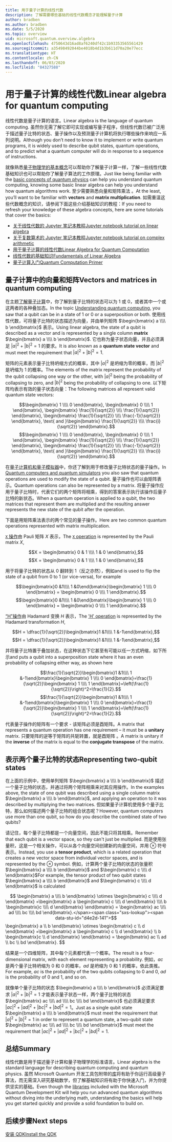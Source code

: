 ```yaml
---
title: 用于量子计算的线性代数
description: 了解需要哪些基础的线性代数概念才能理解量子计算
author: bradben
ms.author: bradben
ms.date: 5/5/2020
ms.topic: overview
uid: microsoft.quantum.overview.algebra
ms.openlocfilehash: 4750643d16ad8af6240df42c1b93353565561429
ms.sourcegitcommit: a35498492044be4018b4d1b3b611d70a20e77ecc
ms.translationtype: HT
ms.contentlocale: zh-CN
ms.lasthandoff: 06/03/2020
ms.locfileid: "84327588"
---
```

# <a name="linear-algebra-for-quantum-computing"></a><span data-ttu-id="d4e2d-103">用于量子计算的线性代数</span><span class="sxs-lookup"><span data-stu-id="d4e2d-103">Linear algebra for quantum computing</span></span>

<span data-ttu-id="d4e2d-104">线性代数是量子计算的语言。</span><span class="sxs-lookup"><span data-stu-id="d4e2d-104">Linear algebra is the language of quantum computing.</span></span> <span data-ttu-id="d4e2d-105">虽然你无需了解它即可实现或编写量子程序，但线性代数已被广泛用于描述量子比特的状态、量子操作以及预测量子计算机将执行哪些操作来响应一系列说明。</span><span class="sxs-lookup"><span data-stu-id="d4e2d-105">Although you don’t need to know it to implement or write quantum programs, it is widely used to describe qubit states, quantum operations, and to predict what a quantum computer will do in response to a sequence of instructions.</span></span>

<span data-ttu-id="d4e2d-106">就像熟悉[量子物理学的基本概念](xref:microsoft.quantum.overview.understanding)可以帮助你了解量子计算一样，了解一些线性代数基础知识也可以帮助你了解量子算法的工作原理。</span><span class="sxs-lookup"><span data-stu-id="d4e2d-106">Just like being familiar with the [basic concepts of quantum physics](xref:microsoft.quantum.overview.understanding) can help you understand quantum computing, knowing some basic linear algebra can help you understand how quantum algorithms work.</span></span> <span data-ttu-id="d4e2d-107">至少需要熟悉向量和矩阵乘法 。</span><span class="sxs-lookup"><span data-stu-id="d4e2d-107">At the least, you’ll want to be familiar with **vectors** and **matrix multiplication**.</span></span> <span data-ttu-id="d4e2d-108">如需重温这些代数概念的知识，请参阅下面这些介绍基础知识的教程：</span><span class="sxs-lookup"><span data-stu-id="d4e2d-108">If you need to refresh your knowledge of these algebra concepts, here are some tutorials that cover the basics:</span></span>

- [<span data-ttu-id="d4e2d-109">关于线性代数的 Jupyter 笔记本教程</span><span class="sxs-lookup"><span data-stu-id="d4e2d-109">Jupyter notebook tutorial on linear algebra</span></span>](https://github.com/microsoft/QuantumKatas/tree/master/tutorials/LinearAlgebra)
- [<span data-ttu-id="d4e2d-110">关于复数算术的 Jupyter 笔记本教程</span><span class="sxs-lookup"><span data-stu-id="d4e2d-110">Jupyter notebook tutorial on complex arithmetic</span></span>](https://github.com/microsoft/QuantumKatas/tree/master/tutorials/ComplexArithmetic)
- [<span data-ttu-id="d4e2d-111">用于量子计算的线性代数</span><span class="sxs-lookup"><span data-stu-id="d4e2d-111">Linear Algebra for Quantum Computation</span></span>](https://cds.cern.ch/record/1522001/files/978-1-4614-6336-8_BookBackMatter.pdf)
- [<span data-ttu-id="d4e2d-112">线性代数的基础知识</span><span class="sxs-lookup"><span data-stu-id="d4e2d-112">Fundamentals of Linear Algebra</span></span>](https://www.math.ubc.ca/~carrell/NB.pdf)
- [<span data-ttu-id="d4e2d-113">量子计算入门</span><span class="sxs-lookup"><span data-stu-id="d4e2d-113">Quantum Computation Primer</span></span>](https://www.codeproject.com/Articles/5155638/Quantum-Computation-Primer-Part-1#exploring-quantum-superposition)

## <a name="vectors-and-matrices-in-quantum-computing"></a><span data-ttu-id="d4e2d-114">量子计算中的向量和矩阵</span><span class="sxs-lookup"><span data-stu-id="d4e2d-114">Vectors and matrices in quantum computing</span></span>

<span data-ttu-id="d4e2d-115">在主题[了解量子计算](xref:microsoft.quantum.overview.understanding)中，你了解到量子比特的状态可以为 1 或 0，或者其中一个或这两者的各种叠加态。</span><span class="sxs-lookup"><span data-stu-id="d4e2d-115">In the topic [Understanding quantum computing](xref:microsoft.quantum.overview.understanding), you saw that a qubit can be in a state of 1 or 0 or a superposition or both.</span></span> <span data-ttu-id="d4e2d-116">使用线性代数，可将量子比特的状态描述为向量，并由单列矩阵 $\begin{bmatrix} a \\\\  b \end{bmatrix}$ 表示。</span><span class="sxs-lookup"><span data-stu-id="d4e2d-116">Using linear algebra, the state of a qubit is described as a vector and is represented by a single column **matrix** $\begin{bmatrix} a \\\\  b \end{bmatrix}$.</span></span> <span data-ttu-id="d4e2d-117">它也称为量子状态向量，并且必须满足 $|a|^2 + |b|^2 = 1$ 的要求。</span><span class="sxs-lookup"><span data-stu-id="d4e2d-117">It is also known as a **quantum state vector** and must meet the requirement that $|a|^2 + |b|^2 = 1$.</span></span>  

<span data-ttu-id="d4e2d-118">矩阵的元素表示量子比特坍缩方式的概率，其中 $|a|^2$ 是坍缩为零的概率，而 $|b|^2$ 是坍缩为 1 的概率。</span><span class="sxs-lookup"><span data-stu-id="d4e2d-118">The elements of the matrix represent the probability of the qubit collapsing one way or the other, with $|a|^2$ being the probability of collapsing to zero, and $|b|^2$ being the probability of collapsing to one.</span></span> <span data-ttu-id="d4e2d-119">以下矩阵均表示有效的量子状态向量：</span><span class="sxs-lookup"><span data-stu-id="d4e2d-119">The following matrices all represent valid quantum state vectors:</span></span>

<span data-ttu-id="d4e2d-120">$$\begin{bmatrix} 1 \\\\  0 \end{bmatrix}, \begin{bmatrix} 0 \\\\  1 \end{bmatrix}, \begin{bmatrix} \frac{1}{\sqrt{2}} \\\\  \frac{1}{\sqrt{2}} \end{bmatrix}, \begin{bmatrix} \frac{1}{\sqrt{2}} \\\\  \frac{-1}{\sqrt{2}} \end{bmatrix}, \text{ and }\begin{bmatrix} \frac{1}{\sqrt{2}} \\\\  \frac{i}{\sqrt{2}} \end{bmatrix}.$$</span><span class="sxs-lookup"><span data-stu-id="d4e2d-120">$$\begin{bmatrix} 1 \\\\  0 \end{bmatrix}, \begin{bmatrix} 0 \\\\  1 \end{bmatrix}, \begin{bmatrix} \frac{1}{\sqrt{2}} \\\\  \frac{1}{\sqrt{2}} \end{bmatrix}, \begin{bmatrix} \frac{1}{\sqrt{2}} \\\\  \frac{-1}{\sqrt{2}} \end{bmatrix}, \text{ and }\begin{bmatrix} \frac{1}{\sqrt{2}} \\\\  \frac{i}{\sqrt{2}} \end{bmatrix}.$$</span></span>

<span data-ttu-id="d4e2d-121">在[量子计算机和量子模拟器](xref:microsoft.quantum.overview.simulators)中，你还了解到用于修改量子比特状态的量子操作。</span><span class="sxs-lookup"><span data-stu-id="d4e2d-121">In [Quantum computers and quantum simulators](xref:microsoft.quantum.overview.simulators) you also saw that quantum operations are used to modify the state of a qubit.</span></span>  <span data-ttu-id="d4e2d-122">量子操作也可以由矩阵表示。</span><span class="sxs-lookup"><span data-stu-id="d4e2d-122">Quantum operations can also be represented by a matrix.</span></span> <span data-ttu-id="d4e2d-123">将量子操作应用于量子比特时，代表它们的两个矩阵将相乘，得到的答案表示执行该操作后量子比特的新状态。</span><span class="sxs-lookup"><span data-stu-id="d4e2d-123">When a quantum operation is applied to a qubit, the two matrices that represent them are multiplied and the resulting answer represents the new state of the qubit after the operation.</span></span>  

<span data-ttu-id="d4e2d-124">下面是用矩阵乘法表示的两个常见的量子操作。</span><span class="sxs-lookup"><span data-stu-id="d4e2d-124">Here are two common quantum operations represented with matrix multiplication.</span></span>


<span data-ttu-id="d4e2d-125">[`X` 操作](xref:microsoft.quantum.intrinsic.x)由 Pauli 矩阵 $X$ 表示，</span><span class="sxs-lookup"><span data-stu-id="d4e2d-125">The [`X` operation](xref:microsoft.quantum.intrinsic.x) is represented by the Pauli matrix $X$,</span></span>

<span data-ttu-id="d4e2d-126">$$X = \begin{bmatrix} 0 & 1 \\\\ 1 & 0 \end{bmatrix},$$</span><span class="sxs-lookup"><span data-stu-id="d4e2d-126">$$X = \begin{bmatrix} 0 & 1 \\\\ 1 & 0 \end{bmatrix},$$</span></span>
    
<span data-ttu-id="d4e2d-127">用于将量子比特的状态从 0 翻转到 1（反之亦然），例如</span><span class="sxs-lookup"><span data-stu-id="d4e2d-127">and is used to flip the state of a qubit from 0 to 1 (or vice-versa), for example</span></span>

<span data-ttu-id="d4e2d-128">$$\begin{bmatrix}0 &1\\\\ 1 &0\end{bmatrix}\begin{bmatrix} 1 \\\\  0 \end{bmatrix} = \begin{bmatrix} 0 \\\\  1 \end{bmatrix}.$$</span><span class="sxs-lookup"><span data-stu-id="d4e2d-128">$$\begin{bmatrix}0 &1\\\\ 1 &0\end{bmatrix}\begin{bmatrix} 1 \\\\  0 \end{bmatrix} = \begin{bmatrix} 0 \\\\  1 \end{bmatrix}.$$</span></span>

<span data-ttu-id="d4e2d-129">[“H”操作](xref:microsoft.quantum.intrinsic.h)由 Hadamard 变换 $H$ 表示，</span><span class="sxs-lookup"><span data-stu-id="d4e2d-129">The ['H' operation](xref:microsoft.quantum.intrinsic.h) is represented by the Hadamard transformation $H$,</span></span>

<span data-ttu-id="d4e2d-130">$$H = \dfrac{1}{\sqrt{2}}\begin{bmatrix}1 &1\\\\ 1 &-1\end{bmatrix},$$</span><span class="sxs-lookup"><span data-stu-id="d4e2d-130">$$H = \dfrac{1}{\sqrt{2}}\begin{bmatrix}1 &1\\\\ 1 &-1\end{bmatrix},$$</span></span>

 <span data-ttu-id="d4e2d-131">并将量子比特置于叠加状态，在这种状态下它甚至有可能以任一方式坍缩，如下所示</span><span class="sxs-lookup"><span data-stu-id="d4e2d-131">and puts a qubit into a superposition state where it has an even probability of collapsing either way, as shown here</span></span>

<span data-ttu-id="d4e2d-132">$$\frac{1}{\sqrt{2}}\begin{bmatrix}1 &1\\\\ 1 &-1\end{bmatrix}\begin{bmatrix} 1 \\\\  0 \end{bmatrix}=\frac{1}{\sqrt{2}}\begin{bmatrix} 1 \\\\  1 \end{bmatrix}=\left(\frac{1}{\sqrt{2}}\right)^2=\frac{1}{2}.$$</span><span class="sxs-lookup"><span data-stu-id="d4e2d-132">$$\frac{1}{\sqrt{2}}\begin{bmatrix}1 &1\\\\ 1 &-1\end{bmatrix}\begin{bmatrix} 1 \\\\  0 \end{bmatrix}=\frac{1}{\sqrt{2}}\begin{bmatrix} 1 \\\\  1 \end{bmatrix}=\left(\frac{1}{\sqrt{2}}\right)^2=\frac{1}{2}.$$</span></span>

<span data-ttu-id="d4e2d-133">代表量子操作的矩阵有一个要求 - 该矩阵必须是酉矩阵。</span><span class="sxs-lookup"><span data-stu-id="d4e2d-133">A matrix that represents a quantum operation has one requirement – it must be a **unitary** matrix.</span></span> <span data-ttu-id="d4e2d-134">只要矩阵的逆等于矩阵的共轭转置，就是酉矩阵 。</span><span class="sxs-lookup"><span data-stu-id="d4e2d-134">A matrix is unitary if the **inverse** of the matrix is equal to the **conjugate transpose** of the matrix.</span></span>

## <a name="representing-two-qubit-states"></a><span data-ttu-id="d4e2d-135">表示两个量子比特的状态</span><span class="sxs-lookup"><span data-stu-id="d4e2d-135">Representing two-qubit states</span></span>

<span data-ttu-id="d4e2d-136">在上面的示例中，使用单列矩阵 $\begin{bmatrix} a \\\\  b \end{bmatrix}$ 描述一个量子比特的状态，并通过将两个矩阵相乘来对其应用操作。</span><span class="sxs-lookup"><span data-stu-id="d4e2d-136">In the examples above, the state of one qubit was described using a single column matrix $\begin{bmatrix} a \\\\  b \end{bmatrix}$, and applying an operation to it was described by multiplying the two matrices.</span></span> <span data-ttu-id="d4e2d-137">但如果量子计算机使用多个量子比特，那么如何描述两个量子比特的组合状态呢？</span><span class="sxs-lookup"><span data-stu-id="d4e2d-137">However, quantum computers use more than one qubit, so how do you describe the combined state of two qubits?</span></span> 

<span data-ttu-id="d4e2d-138">请记住，每个量子比特都是一个向量空间，因此不能只将其相乘。</span><span class="sxs-lookup"><span data-stu-id="d4e2d-138">Remember that each qubit is a vector space, so they can't just be multiplied.</span></span> <span data-ttu-id="d4e2d-139">而是使用张量积，这是一个相关操作，可以从各个向量空间创建新的向量空间，并用 $\otimes$ 符号表示。</span><span class="sxs-lookup"><span data-stu-id="d4e2d-139">Instead, you use a **tensor product**, which is a related operation that creates a new vector space from individual vector spaces, and is represented by the $\otimes$ symbol.</span></span> <span data-ttu-id="d4e2d-140">例如，计算两个量子比特的状态的张量积 $\begin{bmatrix} a \\\\  b \end{bmatrix}$ and $\begin{bmatrix} c \\\\  d \end{bmatrix}$</span><span class="sxs-lookup"><span data-stu-id="d4e2d-140">For example, the tensor product of two qubit states $\begin{bmatrix} a \\\\  b \end{bmatrix}$ and $\begin{bmatrix} c \\\\  d \end{bmatrix}$ is calculated</span></span>

<span data-ttu-id="d4e2d-141">$$ \begin{bmatrix} a \\\\  b \end{bmatrix} \otimes \begin{bmatrix} c \\\\  d \end{bmatrix} =\begin{bmatrix} a \begin{bmatrix} c \\\\  d \end{bmatrix} \\\\ b \begin{bmatrix}c \\\\  d \end{bmatrix} \end{bmatrix} = \begin{bmatrix} ac \\\\  ad \\\\  bc \\\\  bd \end{bmatrix}.</span><span class="sxs-lookup"><span data-stu-id="d4e2d-141">$$ \begin{bmatrix} a \\\\  b \end{bmatrix} \otimes \begin{bmatrix} c \\\\  d \end{bmatrix} =\begin{bmatrix} a \begin{bmatrix} c \\\\  d \end{bmatrix} \\\\ b \begin{bmatrix}c \\\\  d \end{bmatrix} \end{bmatrix} = \begin{bmatrix} ac \\\\  ad \\\\  bc \\\\  bd \end{bmatrix}.</span></span>
$$

<span data-ttu-id="d4e2d-142">结果是一个四维矩阵，其中每个元素都代表一个概率。</span><span class="sxs-lookup"><span data-stu-id="d4e2d-142">The result is a four-dimensional matrix, with each element representing a probability.</span></span> <span data-ttu-id="d4e2d-143">例如，$ac$ 是两个量子比特坍缩为 0 和 0 的概率，$ad$ 是坍缩为 0 和 1 的概率，依此类推。</span><span class="sxs-lookup"><span data-stu-id="d4e2d-143">For example, $ac$ is the probability of the two qubits collapsing to 0 and 0, $ad$ is the probability of 0 and 1, and so on.</span></span> 

<span data-ttu-id="d4e2d-144">就像单个量子比特的状态 $\begin{bmatrix} a \\\\  b \end{bmatrix}$ 必须满足要求 $|a|^2 + |b|^2 = 1$ 才能表示量子状态一样，两个量子比特的状态 $\begin{bmatrix} ac \\\\  ad \\\\  bc \\\\  bd \end{bmatrix}$ 也必须满足要求 $|ac|^2 + |ad|^2 + |bc|^2+ |bd|^2 = 1$。</span><span class="sxs-lookup"><span data-stu-id="d4e2d-144">Just as a single qubit state $\begin{bmatrix} a \\\\  b \end{bmatrix}$ must meet the requirement that $|a|^2 + |b|^2 = 1$ in order to represent a quantum state, a two-qubit state $\begin{bmatrix} ac \\\\  ad \\\\  bc \\\\  bd \end{bmatrix}$ must meet the requirement that $|ac|^2 + |ad|^2 + |bc|^2+ |bd|^2 = 1$.</span></span>

## <a name="summary"></a><span data-ttu-id="d4e2d-145">总结</span><span class="sxs-lookup"><span data-stu-id="d4e2d-145">Summary</span></span>

<span data-ttu-id="d4e2d-146">线性代数是用于描述量子计算和量子物理学的标准语言。</span><span class="sxs-lookup"><span data-stu-id="d4e2d-146">Linear algebra is the standard language for describing quantum computing and quantum physics.</span></span> <span data-ttu-id="d4e2d-147">虽然 Microsoft Quantum 开发工具包附带的[库](xref:microsoft.quantum.libraries)将有助于你运行高级量子算法，而无需深入研究基础数学，但了解基础知识将有助于你快速入门，并为你提供坚实的基础。</span><span class="sxs-lookup"><span data-stu-id="d4e2d-147">Even though the [libraries](xref:microsoft.quantum.libraries) included with the Microsoft Quantum Development Kit will help you run advanced quantum algorithms without diving into the underlying math, understanding the basics will help you get started quickly and provide a solid foundation to build on.</span></span>

## <a name="next-steps"></a><span data-ttu-id="d4e2d-148">后续步骤</span><span class="sxs-lookup"><span data-stu-id="d4e2d-148">Next steps</span></span>

[<span data-ttu-id="d4e2d-149">安装 QDK</span><span class="sxs-lookup"><span data-stu-id="d4e2d-149">Install the QDK</span></span>](xref:microsoft.quantum.install)